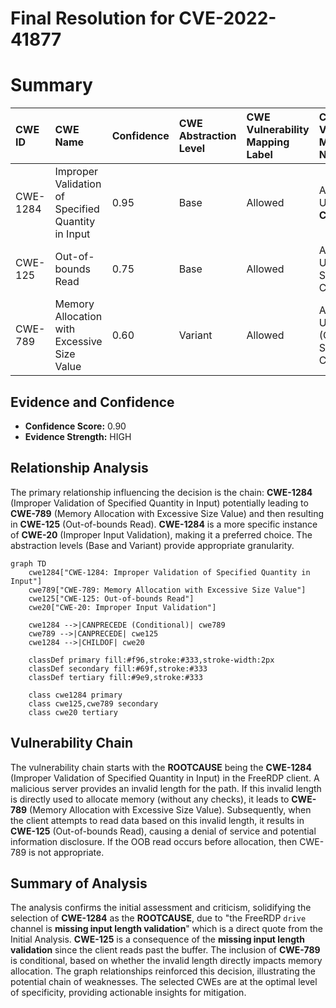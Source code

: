 # Final Resolution for CVE-2022-41877

# Summary
| CWE ID    | CWE Name                                      | Confidence | CWE Abstraction Level | CWE Vulnerability Mapping Label | CWE-Vulnerability Mapping Notes |
| :--------- | :-------------------------------------------- | :--------- | :-------------------- | :------------------------------ | :------------------------------ |
| CWE-1284 | Improper Validation of Specified Quantity in Input | 0.95       | Base                  | Allowed                       | Acceptable-Use; **Primary CWE** |
| CWE-125  | Out-of-bounds Read                          | 0.75       | Base                  | Allowed                       | Acceptable-Use; Secondary CWE |
| CWE-789  | Memory Allocation with Excessive Size Value | 0.60      | Variant                  | Allowed                       | Acceptable-Use (Conditional); Secondary CWE |

## Evidence and Confidence

*   **Confidence Score:** 0.90
*   **Evidence Strength:** HIGH

## Relationship Analysis
The primary relationship influencing the decision is the chain: **CWE-1284** (Improper Validation of Specified Quantity in Input) potentially leading to **CWE-789** (Memory Allocation with Excessive Size Value) and then resulting in **CWE-125** (Out-of-bounds Read). **CWE-1284** is a more specific instance of **CWE-20** (Improper Input Validation), making it a preferred choice. The abstraction levels (Base and Variant) provide appropriate granularity.

```mermaid
graph TD
    cwe1284["CWE-1284: Improper Validation of Specified Quantity in Input"]
    cwe789["CWE-789: Memory Allocation with Excessive Size Value"]
    cwe125["CWE-125: Out-of-bounds Read"]
    cwe20["CWE-20: Improper Input Validation"]

    cwe1284 -->|CANPRECEDE (Conditional)| cwe789
    cwe789 -->|CANPRECEDE| cwe125
    cwe1284 -->|CHILDOF| cwe20

    classDef primary fill:#f96,stroke:#333,stroke-width:2px
    classDef secondary fill:#69f,stroke:#333
    classDef tertiary fill:#9e9,stroke:#333

    class cwe1284 primary
    class cwe125,cwe789 secondary
    class cwe20 tertiary
```

## Vulnerability Chain
The vulnerability chain starts with the **ROOTCAUSE** being the **CWE-1284** (Improper Validation of Specified Quantity in Input) in the FreeRDP client. A malicious server provides an invalid length for the path. If this invalid length is directly used to allocate memory (without any checks), it leads to **CWE-789** (Memory Allocation with Excessive Size Value). Subsequently, when the client attempts to read data based on this invalid length, it results in **CWE-125** (Out-of-bounds Read), causing a denial of service and potential information disclosure. If the OOB read occurs before allocation, then CWE-789 is not appropriate.

## Summary of Analysis
The analysis confirms the initial assessment and criticism, solidifying the selection of **CWE-1284** as the **ROOTCAUSE**, due to "the FreeRDP `drive` channel is **missing input length validation**" which is a direct quote from the Initial Analysis. **CWE-125** is a consequence of the **missing input length validation** since the client reads past the buffer. The inclusion of **CWE-789** is conditional, based on whether the invalid length directly impacts memory allocation. The graph relationships reinforced this decision, illustrating the potential chain of weaknesses. The selected CWEs are at the optimal level of specificity, providing actionable insights for mitigation.